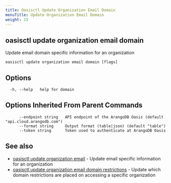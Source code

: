 ```yaml
---
title: Oasisctl Update Organization Email Domain
menuTitle: Update Organization Email Domain
weight: 15
---
```

## oasisctl update organization email domain

Update email domain specific information for an organization

```
oasisctl update organization email domain [flags]
```

## Options
```
  -h, --help   help for domain
```

## Options Inherited From Parent Commands
```
      --endpoint string   API endpoint of the ArangoDB Oasis (default "api.cloud.arangodb.com")
      --format string     Output format (table|json) (default "table")
      --token string      Token used to authenticate at ArangoDB Oasis
```

## See also
* [oasisctl update organization email](update-organization-email.md)	 - Update email specific information for an organization
* [oasisctl update organization email domain restrictions](update-organization-email-domain-restrictions.md)	 - Update which domain restrictions are placed on accessing a specific organization

